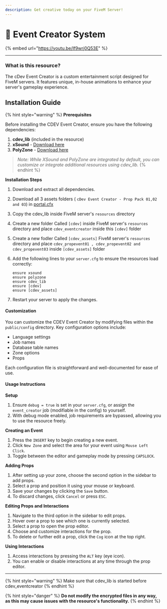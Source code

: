 ```yaml
---
description: Get creative today on your FiveM Server!
---
```


# 🎉 Event Creator System

{% embed url="https://youtu.be/If9wrj0Q53E" %}

***

### What is this resource?

The cDev Event Creator is a custom entertainment script designed for FiveM servers. It features unique, in-house animations to enhance your server's gameplay experience.

## Installation Guide

{% hint style="warning" %}
**Prerequisites**

Before installing the CDEV Event Creator, ensure you have the following dependencies:

1. **cdev\_lib** (included in the resource)
2. **xSound** - [Download here](https://github.com/Xogy/xsound/releases/latest)
3. **PolyZone** - [Download here](https://github.com/mkafrin/PolyZone/releases/latest)

> _Note: While XSound and PolyZone are integrated by default, you can customize or integrate additional resources using cdev\_lib._
{% endhint %}

**Installation Steps**

1. Download and extract all dependencies.
2. Download all 3 assets folders ( `cDev Event Creator - Prop Pack 01,02 and 03`) in [portal.cfx](https://portal.cfx.re/)
3. Copy the cdev\_lib inside FiveM server's `resources` directory
4. Create a new folder Called `[cdev]` inside FiveM server's `resources` directory and place `cdev_eventcreator` inside this `[cdev]` folder
5. Create a new fodler Called `[cdev_assets]` FiveM server's `resources` directory and place `cdev_propevent01 , cdev_propevent02 and cdev_propevent03` inside `[cdev_assets]` folder
6.  Add the following lines to your `server.cfg` to ensure the resources load correctly:

    ```plaintext
    ensure xsound
    ensure polyzone
    ensure cdev_lib
    ensure [cdev]
    ensure [cdev_assets]
    ```
7. Restart your server to apply the changes.

#### Customization

You can customize the CDEV Event Creator by modifying files within the `public/config` directory. Key configuration options include:

* Language settings
* Job names
* Database table names
* Zone options
* Props

Each configuration file is straightforward and well-documented for ease of use.

#### Usage Instructions

**Setup**

1. Ensure `debug = true` is set in your `server.cfg`, or assign the `event_creator` job (modifiable in the config) to yourself.
2. With debug mode enabled, job requirements are bypassed, allowing you to use the resource freely.

**Creating an Event**

1. Press the `INSERT` key to begin creating a new event.
2. Click `New Zone` and select the area for your event using `Mouse Left Click`.
3. Toggle between the editor and gameplay mode by pressing `CAPSLOCK`.

**Adding Props**

1. After setting up your zone, choose the second option in the sidebar to add props.
2. Select a prop and position it using your mouse or keyboard.
3. Save your changes by clicking the `Save` button.
4. To discard changes, click `Cancel` or press `ESC`.

**Editing Props and Interactions**

1. Navigate to the third option in the sidebar to edit props.
2. Hover over a prop to see which one is currently selected.
3. Select a prop to open the prop editor.
4. Choose and customize interactions for the prop.
5. To delete or further edit a prop, click the `Cog` icon at the top right.

**Using Interactions**

1. Access interactions by pressing the `ALT` key (eye icon).
2. You can enable or disable interactions at any time through the prop editor.

***

{% hint style="warning" %}
Make sure that cdev\_lib is started before cdev\_eventcreator
{% endhint %}

{% hint style="danger" %}
**Do not modify the encrypted files in any way, as this may cause issues with the resource's functionality.**
{% endhint %}
